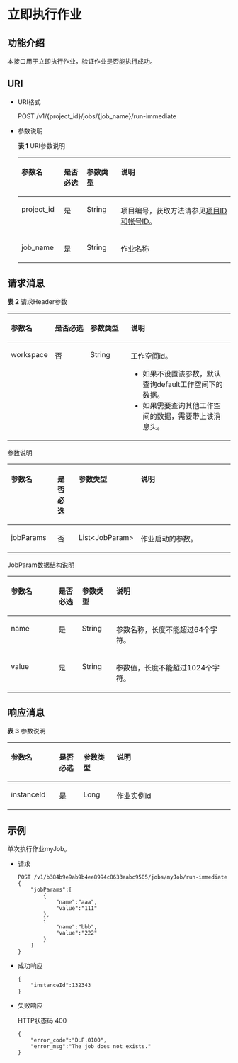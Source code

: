 # 立即执行作业<a name="dgc_02_0091"></a>

## 功能介绍<a name="zh-cn_topic_0181281286_section1738101810182"></a>

本接口用于立即执行作业，验证作业是否能执行成功。

## URI<a name="zh-cn_topic_0181281286_section7934966101819"></a>

-   URI格式

    POST  /v1/\{project\_id\}/jobs/\{job\_name\}/run-immediate


-   参数说明

    **表 1**  URI参数说明

    <a name="zh-cn_topic_0181281286_zh-cn_topic_0093082049_table46023801181358"></a>
    <table><thead align="left"><tr id="zh-cn_topic_0181281286_zh-cn_topic_0093082049_row26974916181358"><th class="cellrowborder" valign="top" width="19.919999999999998%" id="mcps1.2.5.1.1"><p id="zh-cn_topic_0181281286_zh-cn_topic_0093082049_p37484572181358"><a name="zh-cn_topic_0181281286_zh-cn_topic_0093082049_p37484572181358"></a><a name="zh-cn_topic_0181281286_zh-cn_topic_0093082049_p37484572181358"></a>参数名</p>
    </th>
    <th class="cellrowborder" valign="top" width="10.79%" id="mcps1.2.5.1.2"><p id="zh-cn_topic_0181281286_zh-cn_topic_0093082049_p16351468181358"><a name="zh-cn_topic_0181281286_zh-cn_topic_0093082049_p16351468181358"></a><a name="zh-cn_topic_0181281286_zh-cn_topic_0093082049_p16351468181358"></a>是否必选</p>
    </th>
    <th class="cellrowborder" valign="top" width="15.989999999999998%" id="mcps1.2.5.1.3"><p id="zh-cn_topic_0181281286_zh-cn_topic_0093082049_p49400541181358"><a name="zh-cn_topic_0181281286_zh-cn_topic_0093082049_p49400541181358"></a><a name="zh-cn_topic_0181281286_zh-cn_topic_0093082049_p49400541181358"></a>参数类型</p>
    </th>
    <th class="cellrowborder" valign="top" width="53.300000000000004%" id="mcps1.2.5.1.4"><p id="zh-cn_topic_0181281286_zh-cn_topic_0093082049_p42020886181358"><a name="zh-cn_topic_0181281286_zh-cn_topic_0093082049_p42020886181358"></a><a name="zh-cn_topic_0181281286_zh-cn_topic_0093082049_p42020886181358"></a>说明</p>
    </th>
    </tr>
    </thead>
    <tbody><tr id="zh-cn_topic_0181281286_zh-cn_topic_0093082049_row48248640181358"><td class="cellrowborder" valign="top" width="19.919999999999998%" headers="mcps1.2.5.1.1 "><p id="zh-cn_topic_0181281286_zh-cn_topic_0093082049_p15825795181358"><a name="zh-cn_topic_0181281286_zh-cn_topic_0093082049_p15825795181358"></a><a name="zh-cn_topic_0181281286_zh-cn_topic_0093082049_p15825795181358"></a>project_id</p>
    </td>
    <td class="cellrowborder" valign="top" width="10.79%" headers="mcps1.2.5.1.2 "><p id="zh-cn_topic_0181281286_zh-cn_topic_0093082049_p6820998181358"><a name="zh-cn_topic_0181281286_zh-cn_topic_0093082049_p6820998181358"></a><a name="zh-cn_topic_0181281286_zh-cn_topic_0093082049_p6820998181358"></a>是</p>
    </td>
    <td class="cellrowborder" valign="top" width="15.989999999999998%" headers="mcps1.2.5.1.3 "><p id="zh-cn_topic_0181281286_zh-cn_topic_0093082049_p15629937181358"><a name="zh-cn_topic_0181281286_zh-cn_topic_0093082049_p15629937181358"></a><a name="zh-cn_topic_0181281286_zh-cn_topic_0093082049_p15629937181358"></a>String</p>
    </td>
    <td class="cellrowborder" valign="top" width="53.300000000000004%" headers="mcps1.2.5.1.4 "><p id="zh-cn_topic_0181281286_p8672138175612"><a name="zh-cn_topic_0181281286_p8672138175612"></a><a name="zh-cn_topic_0181281286_p8672138175612"></a>项目编号，获取方法请参见<a href="项目ID和帐号ID.md">项目ID和帐号ID</a>。</p>
    </td>
    </tr>
    <tr id="zh-cn_topic_0181281286_row1571719661414"><td class="cellrowborder" valign="top" width="19.919999999999998%" headers="mcps1.2.5.1.1 "><p id="zh-cn_topic_0181281286_p471876151414"><a name="zh-cn_topic_0181281286_p471876151414"></a><a name="zh-cn_topic_0181281286_p471876151414"></a>job_name</p>
    </td>
    <td class="cellrowborder" valign="top" width="10.79%" headers="mcps1.2.5.1.2 "><p id="zh-cn_topic_0181281286_p19718146161420"><a name="zh-cn_topic_0181281286_p19718146161420"></a><a name="zh-cn_topic_0181281286_p19718146161420"></a>是</p>
    </td>
    <td class="cellrowborder" valign="top" width="15.989999999999998%" headers="mcps1.2.5.1.3 "><p id="zh-cn_topic_0181281286_p9718196161417"><a name="zh-cn_topic_0181281286_p9718196161417"></a><a name="zh-cn_topic_0181281286_p9718196161417"></a>String</p>
    </td>
    <td class="cellrowborder" valign="top" width="53.300000000000004%" headers="mcps1.2.5.1.4 "><p id="zh-cn_topic_0181281286_p2571117161416"><a name="zh-cn_topic_0181281286_p2571117161416"></a><a name="zh-cn_topic_0181281286_p2571117161416"></a>作业名称</p>
    </td>
    </tr>
    </tbody>
    </table>


## 请求消息<a name="zh-cn_topic_0181281286_section10789431145710"></a>

**表 2**  请求Header参数

<a name="zh-cn_topic_0181281286_table25071810112414"></a>
<table><thead align="left"><tr id="zh-cn_topic_0181281286_zh-cn_topic_0181281363_row3746915131710"><th class="cellrowborder" valign="top" width="15.010000000000002%" id="mcps1.2.5.1.1"><p id="zh-cn_topic_0181281286_zh-cn_topic_0181281363_p131491731112013"><a name="zh-cn_topic_0181281286_zh-cn_topic_0181281363_p131491731112013"></a><a name="zh-cn_topic_0181281286_zh-cn_topic_0181281363_p131491731112013"></a>参数名</p>
</th>
<th class="cellrowborder" valign="top" width="16.93%" id="mcps1.2.5.1.2"><p id="zh-cn_topic_0181281286_zh-cn_topic_0181281363_p3149113112204"><a name="zh-cn_topic_0181281286_zh-cn_topic_0181281363_p3149113112204"></a><a name="zh-cn_topic_0181281286_zh-cn_topic_0181281363_p3149113112204"></a>是否必选</p>
</th>
<th class="cellrowborder" valign="top" width="18.73%" id="mcps1.2.5.1.3"><p id="zh-cn_topic_0181281286_zh-cn_topic_0181281363_p13149173119204"><a name="zh-cn_topic_0181281286_zh-cn_topic_0181281363_p13149173119204"></a><a name="zh-cn_topic_0181281286_zh-cn_topic_0181281363_p13149173119204"></a>参数类型</p>
</th>
<th class="cellrowborder" valign="top" width="49.33%" id="mcps1.2.5.1.4"><p id="zh-cn_topic_0181281286_zh-cn_topic_0181281363_p11149331122017"><a name="zh-cn_topic_0181281286_zh-cn_topic_0181281363_p11149331122017"></a><a name="zh-cn_topic_0181281286_zh-cn_topic_0181281363_p11149331122017"></a>说明</p>
</th>
</tr>
</thead>
<tbody><tr id="zh-cn_topic_0181281286_zh-cn_topic_0181281363_row174620159179"><td class="cellrowborder" valign="top" width="15.010000000000002%" headers="mcps1.2.5.1.1 "><p id="zh-cn_topic_0181281286_zh-cn_topic_0181281363_p1150183116205"><a name="zh-cn_topic_0181281286_zh-cn_topic_0181281363_p1150183116205"></a><a name="zh-cn_topic_0181281286_zh-cn_topic_0181281363_p1150183116205"></a>workspace</p>
</td>
<td class="cellrowborder" valign="top" width="16.93%" headers="mcps1.2.5.1.2 "><p id="zh-cn_topic_0181281286_zh-cn_topic_0181281363_p4150531152016"><a name="zh-cn_topic_0181281286_zh-cn_topic_0181281363_p4150531152016"></a><a name="zh-cn_topic_0181281286_zh-cn_topic_0181281363_p4150531152016"></a>否</p>
</td>
<td class="cellrowborder" valign="top" width="18.73%" headers="mcps1.2.5.1.3 "><p id="zh-cn_topic_0181281286_zh-cn_topic_0181281363_p181505317209"><a name="zh-cn_topic_0181281286_zh-cn_topic_0181281363_p181505317209"></a><a name="zh-cn_topic_0181281286_zh-cn_topic_0181281363_p181505317209"></a>String</p>
</td>
<td class="cellrowborder" valign="top" width="49.33%" headers="mcps1.2.5.1.4 "><p id="zh-cn_topic_0181281286_zh-cn_topic_0181281363_p169341251122511"><a name="zh-cn_topic_0181281286_zh-cn_topic_0181281363_p169341251122511"></a><a name="zh-cn_topic_0181281286_zh-cn_topic_0181281363_p169341251122511"></a>工作空间id。</p>
<a name="zh-cn_topic_0181281286_zh-cn_topic_0181281363_ul776685742514"></a><a name="zh-cn_topic_0181281286_zh-cn_topic_0181281363_ul776685742514"></a><ul id="zh-cn_topic_0181281286_zh-cn_topic_0181281363_ul776685742514"><li>如果不设置该参数，默认查询default工作空间下的数据。</li><li>如果需要查询其他工作空间的数据，需要带上该消息头。</li></ul>
</td>
</tr>
</tbody>
</table>

参数说明

<a name="zh-cn_topic_0181281286_table544435255017"></a>
<table><thead align="left"><tr id="zh-cn_topic_0181281286_row444510523506"><th class="cellrowborder" valign="top" width="21.39%" id="mcps1.1.5.1.1"><p id="zh-cn_topic_0181281286_p114461752155014"><a name="zh-cn_topic_0181281286_p114461752155014"></a><a name="zh-cn_topic_0181281286_p114461752155014"></a>参数名</p>
</th>
<th class="cellrowborder" valign="top" width="10.45%" id="mcps1.1.5.1.2"><p id="zh-cn_topic_0181281286_p344615216509"><a name="zh-cn_topic_0181281286_p344615216509"></a><a name="zh-cn_topic_0181281286_p344615216509"></a>是否必选</p>
</th>
<th class="cellrowborder" valign="top" width="16.650000000000002%" id="mcps1.1.5.1.3"><p id="zh-cn_topic_0181281286_p14446165285019"><a name="zh-cn_topic_0181281286_p14446165285019"></a><a name="zh-cn_topic_0181281286_p14446165285019"></a>参数类型</p>
</th>
<th class="cellrowborder" valign="top" width="51.51%" id="mcps1.1.5.1.4"><p id="zh-cn_topic_0181281286_p17446105245018"><a name="zh-cn_topic_0181281286_p17446105245018"></a><a name="zh-cn_topic_0181281286_p17446105245018"></a>说明</p>
</th>
</tr>
</thead>
<tbody><tr id="zh-cn_topic_0181281286_row54463527502"><td class="cellrowborder" valign="top" width="21.39%" headers="mcps1.1.5.1.1 "><p id="zh-cn_topic_0181281286_p174468521509"><a name="zh-cn_topic_0181281286_p174468521509"></a><a name="zh-cn_topic_0181281286_p174468521509"></a>jobParams</p>
</td>
<td class="cellrowborder" valign="top" width="10.45%" headers="mcps1.1.5.1.2 "><p id="zh-cn_topic_0181281286_p1844785205010"><a name="zh-cn_topic_0181281286_p1844785205010"></a><a name="zh-cn_topic_0181281286_p1844785205010"></a>否</p>
</td>
<td class="cellrowborder" valign="top" width="16.650000000000002%" headers="mcps1.1.5.1.3 "><p id="zh-cn_topic_0181281286_p11447105213507"><a name="zh-cn_topic_0181281286_p11447105213507"></a><a name="zh-cn_topic_0181281286_p11447105213507"></a>List&lt;JobParam&gt;</p>
</td>
<td class="cellrowborder" valign="top" width="51.51%" headers="mcps1.1.5.1.4 "><p id="zh-cn_topic_0181281286_p16449152125010"><a name="zh-cn_topic_0181281286_p16449152125010"></a><a name="zh-cn_topic_0181281286_p16449152125010"></a>作业启动的参数。</p>
</td>
</tr>
</tbody>
</table>

JobParam数据结构说明

<a name="zh-cn_topic_0181281286_table66751121393"></a>
<table><thead align="left"><tr id="zh-cn_topic_0181281286_row1567514123396"><th class="cellrowborder" valign="top" width="21.39%" id="mcps1.1.5.1.1"><p id="zh-cn_topic_0181281286_p10675201233918"><a name="zh-cn_topic_0181281286_p10675201233918"></a><a name="zh-cn_topic_0181281286_p10675201233918"></a>参数名</p>
</th>
<th class="cellrowborder" valign="top" width="10.45%" id="mcps1.1.5.1.2"><p id="zh-cn_topic_0181281286_p11675181223918"><a name="zh-cn_topic_0181281286_p11675181223918"></a><a name="zh-cn_topic_0181281286_p11675181223918"></a>是否必选</p>
</th>
<th class="cellrowborder" valign="top" width="15.310000000000002%" id="mcps1.1.5.1.3"><p id="zh-cn_topic_0181281286_p136751712173915"><a name="zh-cn_topic_0181281286_p136751712173915"></a><a name="zh-cn_topic_0181281286_p136751712173915"></a>参数类型</p>
</th>
<th class="cellrowborder" valign="top" width="52.849999999999994%" id="mcps1.1.5.1.4"><p id="zh-cn_topic_0181281286_p146751812123915"><a name="zh-cn_topic_0181281286_p146751812123915"></a><a name="zh-cn_topic_0181281286_p146751812123915"></a>说明</p>
</th>
</tr>
</thead>
<tbody><tr id="zh-cn_topic_0181281286_row10676912123916"><td class="cellrowborder" valign="top" width="21.39%" headers="mcps1.1.5.1.1 "><p id="zh-cn_topic_0181281286_p367671220395"><a name="zh-cn_topic_0181281286_p367671220395"></a><a name="zh-cn_topic_0181281286_p367671220395"></a>name</p>
</td>
<td class="cellrowborder" valign="top" width="10.45%" headers="mcps1.1.5.1.2 "><p id="zh-cn_topic_0181281286_p56764122393"><a name="zh-cn_topic_0181281286_p56764122393"></a><a name="zh-cn_topic_0181281286_p56764122393"></a>是</p>
</td>
<td class="cellrowborder" valign="top" width="15.310000000000002%" headers="mcps1.1.5.1.3 "><p id="zh-cn_topic_0181281286_p46762124397"><a name="zh-cn_topic_0181281286_p46762124397"></a><a name="zh-cn_topic_0181281286_p46762124397"></a>String</p>
</td>
<td class="cellrowborder" valign="top" width="52.849999999999994%" headers="mcps1.1.5.1.4 "><p id="zh-cn_topic_0181281286_p567681217395"><a name="zh-cn_topic_0181281286_p567681217395"></a><a name="zh-cn_topic_0181281286_p567681217395"></a>参数名称，长度不能超过64个字符。</p>
</td>
</tr>
<tr id="zh-cn_topic_0181281286_row65381819403"><td class="cellrowborder" valign="top" width="21.39%" headers="mcps1.1.5.1.1 "><p id="zh-cn_topic_0181281286_p14539819404"><a name="zh-cn_topic_0181281286_p14539819404"></a><a name="zh-cn_topic_0181281286_p14539819404"></a>value</p>
</td>
<td class="cellrowborder" valign="top" width="10.45%" headers="mcps1.1.5.1.2 "><p id="zh-cn_topic_0181281286_p155393114011"><a name="zh-cn_topic_0181281286_p155393114011"></a><a name="zh-cn_topic_0181281286_p155393114011"></a>是</p>
</td>
<td class="cellrowborder" valign="top" width="15.310000000000002%" headers="mcps1.1.5.1.3 "><p id="zh-cn_topic_0181281286_p11539316409"><a name="zh-cn_topic_0181281286_p11539316409"></a><a name="zh-cn_topic_0181281286_p11539316409"></a>String</p>
</td>
<td class="cellrowborder" valign="top" width="52.849999999999994%" headers="mcps1.1.5.1.4 "><p id="zh-cn_topic_0181281286_p1753912115406"><a name="zh-cn_topic_0181281286_p1753912115406"></a><a name="zh-cn_topic_0181281286_p1753912115406"></a>参数值，长度不能超过1024个字符。</p>
</td>
</tr>
</tbody>
</table>

## 响应消息<a name="zh-cn_topic_0181281286_section17656611145018"></a>

**表 3**  参数说明

<a name="zh-cn_topic_0181281286_table19656151112506"></a>
<table><thead align="left"><tr id="zh-cn_topic_0181281286_row1965718115501"><th class="cellrowborder" valign="top" width="21.63%" id="mcps1.2.5.1.1"><p id="zh-cn_topic_0181281286_p17659111205011"><a name="zh-cn_topic_0181281286_p17659111205011"></a><a name="zh-cn_topic_0181281286_p17659111205011"></a>参数名</p>
</th>
<th class="cellrowborder" valign="top" width="10.81%" id="mcps1.2.5.1.2"><p id="zh-cn_topic_0181281286_p565991111500"><a name="zh-cn_topic_0181281286_p565991111500"></a><a name="zh-cn_topic_0181281286_p565991111500"></a>是否必选</p>
</th>
<th class="cellrowborder" valign="top" width="14.95%" id="mcps1.2.5.1.3"><p id="zh-cn_topic_0181281286_p565913119501"><a name="zh-cn_topic_0181281286_p565913119501"></a><a name="zh-cn_topic_0181281286_p565913119501"></a>参数类型</p>
</th>
<th class="cellrowborder" valign="top" width="52.61%" id="mcps1.2.5.1.4"><p id="zh-cn_topic_0181281286_p865911125012"><a name="zh-cn_topic_0181281286_p865911125012"></a><a name="zh-cn_topic_0181281286_p865911125012"></a>说明</p>
</th>
</tr>
</thead>
<tbody><tr id="zh-cn_topic_0181281286_row18287105520520"><td class="cellrowborder" valign="top" width="21.63%" headers="mcps1.2.5.1.1 "><p id="zh-cn_topic_0181281286_p580013074318"><a name="zh-cn_topic_0181281286_p580013074318"></a><a name="zh-cn_topic_0181281286_p580013074318"></a>instanceId</p>
</td>
<td class="cellrowborder" valign="top" width="10.81%" headers="mcps1.2.5.1.2 "><p id="zh-cn_topic_0181281286_p1180210134320"><a name="zh-cn_topic_0181281286_p1180210134320"></a><a name="zh-cn_topic_0181281286_p1180210134320"></a>是</p>
</td>
<td class="cellrowborder" valign="top" width="14.95%" headers="mcps1.2.5.1.3 "><p id="zh-cn_topic_0181281286_p280460204318"><a name="zh-cn_topic_0181281286_p280460204318"></a><a name="zh-cn_topic_0181281286_p280460204318"></a>Long</p>
</td>
<td class="cellrowborder" valign="top" width="52.61%" headers="mcps1.2.5.1.4 "><p id="zh-cn_topic_0181281286_p208081302437"><a name="zh-cn_topic_0181281286_p208081302437"></a><a name="zh-cn_topic_0181281286_p208081302437"></a>作业实例id</p>
</td>
</tr>
</tbody>
</table>

## 示例<a name="zh-cn_topic_0181281286_section358155716277"></a>

单次执行作业myJob。

-   请求

    ```
    POST /v1/b384b9e9ab9b4ee8994c8633aabc9505/jobs/myJob/run-immediate
    {
        "jobParams":[
            {
                "name":"aaa",
                "value":"111"
            },
            {
                "name":"bbb",
                "value":"222"
            }
        ]
    }
    ```


-   成功响应

    ```
    {
        "instanceId":132343
    }
    ```

-   失败响应

    HTTP状态码 400

    ```
    {
        "error_code":"DLF.0100",
        "error_msg":"The job does not exists."
    }
    ```


